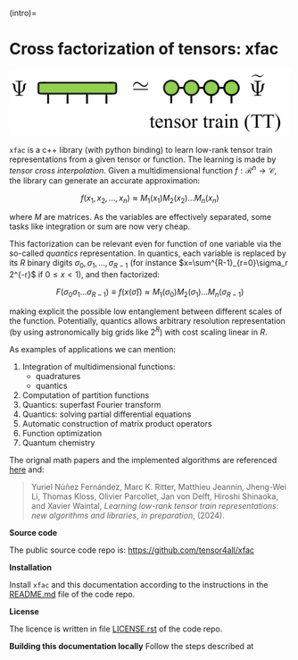 (intro)=

# Cross factorization of tensors: xfac
![](tci.png)

`xfac` is a c++ library (with python binding) to learn low-rank tensor train representations from a given tensor or function.
The learning is made by *tensor cross interpolation*.
Given a multidimensional function $f:\mathcal{R}^n \rightarrow \mathcal{C}$, the library can generate an accurate approximation:

$$
f(x_1,x_2,...,x_n) \approx M_1(x_1)M_2(x_2)...M_n(x_n)
$$

where $M$ are matrices. As the variables are effectively separated, some tasks like integration or sum are now very cheap.

This factorization can be relevant even for function of one variable via the so-called *quantics* representation. In quantics, each variable is replaced by its $R$ binary digits $\sigma_0,\sigma_1,...,\sigma_{R-1}$ (for instance $x=\sum^{R-1}_{r=0}\sigma_r 2^{-r}$  if $0 \le x < 1$), and then factorized: 

$$
F(\sigma_{0}\sigma_{1}...\sigma_{R-1}) \equiv f(x(\bar{\sigma})) \approx M_1(\sigma_{0})M_2(\sigma_1)...M_n(\sigma_{R-1})
$$

making explicit the possible low entanglement between different scales of the function. Potentially, quantics allows arbitrary resolution representation (by using astronomically big grids like $2^R$) with cost scaling linear in $R$.

As examples of applications we can mention:
1. Integration of multidimensional functions:
    - quadratures
    - quantics
2. Computation of partition functions
3. Quantics: superfast Fourier transform
4. Quantics: solving partial differential equations
5. Automatic construction of matrix product operators
6. Function optimization
7. Quantum chemistry

The orignal math papers and the implemented algorithms are referenced [here](https://doi.org/10.1103/PhysRevX.12.041018) and:

> Yuriel Núñez Fernández, Marc K. Ritter, Matthieu Jeannin, Jheng-Wei Li, Thomas Kloss, Olivier Parcollet, Jan von Delft, Hiroshi Shinaoka, and Xavier Waintal, 
> *Learning low-rank tensor train representations: new algorithms and libraries*, *in preparation*, (2024).


**Source code**

The public source code repo is: https://github.com/tensor4all/xfac

**Installation**

Install `xfac` and this documentation according to the instructions in the [README.md](https://github.com/tensor4all/xfac/blob/main/README.md) file of the code repo.

**License**

The licence is written in file [LICENSE.rst](https://github.com/tensor4all/xfac/blob/main/LICENSE.rst) of the code repo.

**Building this documentation locally**
Follow the steps described at 